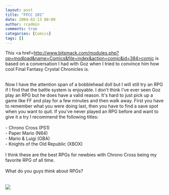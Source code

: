 ```yaml
---
layout: post
title: "FFCC 101"
date: 2004-02-13 00:09
author: rcadmin
comments: true
categories: [Comics]
tags: []
---
```

This <a href=http://www.bitsmack.com/modules.php?op=modload&name=Comics&file=index&action=comic&id=384>comic</a> is based on a conversation I had with Goz when I tried to convince him how cool Final Fantasy Crystal Chronicles is. 
<br />

<br />
Now I have the attention span of a bobblehead doll but I will still try an RPG if I find that the battle system is enjoyable. I don't think I've ever seen Goz play an RPG but he does have a valid reason. It's hard to just pick up a game like FF and play for a few minutes and then walk away. First you have to remember what you were doing last, then you have to find a save spot when you want to quit. If you've never played an RPG before and want to give it a try I recommend the following titles:
<br />

<br />
- Chrono Cross (PS1)
<br />
- Paper Mario (N64)
<br />
- Mario & Luigi (GBA)
<br />
- Knights of the Old Republic (XBOX)
<br />

<br />
I think these are the best RPGs for newbies with Chrono Cross being my favorite RPG of all time. 
<br />

<br />
What do you guys think about RPGs?
<br />
<Br><br><!--more--><img src='http://dl.bitsmack.com/comics/20040213.gif'   />
